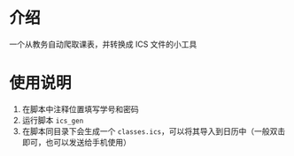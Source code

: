 # 介绍

一个从教务自动爬取课表，并转换成 ICS 文件的小工具

# 使用说明

1. 在脚本中注释位置填写学号和密码
2. 运行脚本 `ics_gen`
3. 在脚本同目录下会生成一个 `classes.ics`，可以将其导入到日历中（一般双击即可，也可以发送给手机使用）
